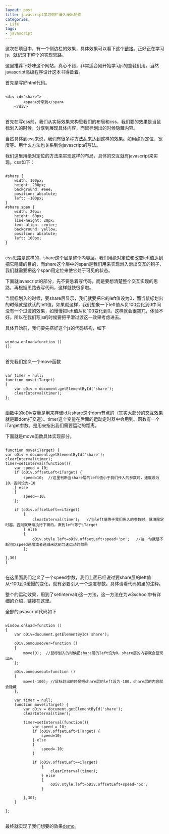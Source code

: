 ```yaml
---
layout: post
title: javascript学习侧栏滑入滑出制作
categories:
- Life
tags:
- javascript
---
```


这次在项目中，有一个侧边栏的效果，具体效果可以看下这个[链接](http://jsbin.com/igesuq/1)。正好正在学习js，就记录下整个的实现思路。

这里推荐下妙味这个网站，真心不错，非常适合刚开始学习js的童鞋们用。当然javascript高级程序设计这本书得备着。

首先是写好html代码。

<pre>
<code>
&lt;div id="share"&gt;
		&lt;span&gt;分享到&lt;/span&gt;
	&lt;/div&gt;
</code>
</pre>

首先在写css前，我们从实际效果来构思我们的布局和css，我们要的效果是当鼠标划入的时候，分享到展现具体内容，而鼠标划出的时候隐藏内容。

当然具体到css来说，我们有很多种方法乱来达到这样的效果。如用绝对定位、宽度等。用什么方法也关系到你javascript的写法。

我们这里用绝对定位的方法来实现这样的布局，具体的交互就有javascript来实现。css如下：

<pre>
<code>
#share {
	width: 100px;
	height: 200px;
	background: #eee;
	position: absolute;
	left: -100px;
}
#share span {
	width: 20px;
	height: 60px;
	line-height: 20px;
	text-align: center;
	background: yellow;
	position: absolute;
	left: 100px;
}
</code>
</pre>

css思路是这样的，share这个层是整个内容层，我们用绝对定位和改变left值达到把它隐藏的目的，而share这个层中的span是我们用来实现滑入滑出交互的钩子，我们就需要把这个span用定位来使它处于可见的状态。

下面就javascript的部分，先不要急着写代码，而是要想清楚整个交互实现的思路，再根据思路去写代码，这样就快很多啦。

当鼠标划入的时候，要share层显示，我们就要把它的left值设为0，而当鼠标划出的时候就是默认的left值。如果就这样，我们想象一下left值从负100变化到0中间没有一个过渡的效果，如慢慢把left值从负100变化到0。这样就会很突兀，体验不好。所以在我们写js的时候要把平滑过渡这一效果考虑进去。

具体开始前，我们要先搭好这个js的代码结构，如下

<pre>
<code>
window.onload=function ()
{};
</code>
</pre>

首先我们定义一个move函数

<pre>
<code>
var timer = null;
function move(iTarget)
{
	var oDiv = document.getElementById('share');
	clearInterval(timer);
};
</code>
</pre>

函数中的oDiv变量是用来存储id为share这个dom节点的（其实大部分的交互效果就是跟dom打交道）。timer这个变量在后面的运动定时器中会用到。函数有一个iTarget参数。是用来指出我们需要运动的距离。

下面就是move函数具体实现部分。

<pre>
<code>
function move(iTarget) {
var oDiv = document.getElementById('share');
clearInterval(timer);
timer=setInterval(function(){
	var speed = 10;
	if (oDiv.offsetLeft&lt;iTarget) {
		speed=10;  //这里判断当share层的left值小于我们传入的参数时，速度设为10，否则设为-10
	} else
	{
		speed=-10;
	};

	if (oDiv.offsetLeft==iTarget) 
		{
			clearInterval(timer);   //当left值等于我们传入的参数时，就清除定时器。否则就继续执行下面的，直到left等于iTarget
		} else
		{
			oDiv.style.left=oDiv.offsetLeft+speed+'px';   //这一句就是不断地以speed递增或者递减来达到匀速运动的效果
		};
	
},30)
}
</code>
</pre>

在这里面我们定义了一个speed参数，我们上面已经说过要share层的left值从-100到0缓慢的变化，就有必要引入一个速度参数。具体请看代码的里的注释。

整个的运动效果，用到了setInterval()这一方法，这一方法在为w3school中有详细的介绍，链接在[这里](http://www.w3school.com.cn/htmldom/met_win_setinterval.asp)。

全部的javascript代码如下

<pre>
<code>
window.onload=function ()
{
	var oDiv=document.getElementById('share');

	oDiv.onmouseover=function ()
	{
		move(0);  //鼠标划入的时候把share层的left设为0，share层的内容就会显现出来
	};

	oDiv.onmouseout=function ()
	{
		move(-100); //鼠标划出的时候把share层的left设为-100，share层的内容就会隐藏
	};

	var timer = null;
	function move(iTarget) {
		var oDiv = document.getElementById('share');
		clearInterval(timer);

		timer=setInterval(function(){
			var speed = 10;
			if (oDiv.offsetLeft&lt;iTarget) {
				speed=10;
			} else
			{
				speed=-10;
			}

			if (oDiv.offsetLeft==iTarget) 
				{
					clearInterval(timer);
				} else
				{
					oDiv.style.left=oDiv.offsetLeft+speed+'px';
				}
			
		},30);
	}

};
</code>
</pre>

最终就实现了我们想要的效果[demo](http://jsbin.com/igesuq/1)。


























